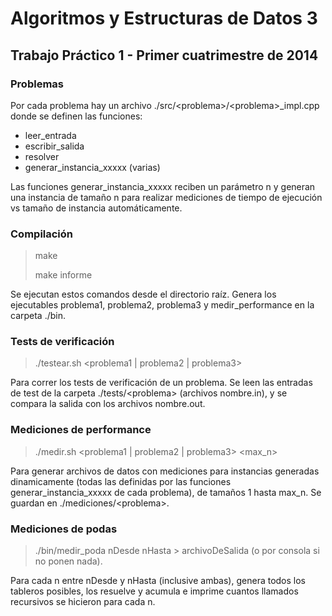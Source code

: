 # Algoritmos y Estructuras de Datos 3
## Trabajo Práctico 1 - Primer cuatrimestre de 2014

### Problemas

Por cada problema hay un archivo ./src/&lt;problema&gt;/&lt;problema&gt;_impl.cpp donde se definen las funciones: 

- leer_entrada
- escribir_salida
- resolver
- generar_instancia_xxxxx (varias)

Las funciones generar_instancia_xxxxx reciben un parámetro n y generan una instancia de tamaño n para realizar mediciones de tiempo de ejecución vs tamaño de instancia automáticamente.

### Compilación
> make
>
> make informe

Se ejecutan estos comandos desde el directorio raíz. Genera los ejecutables problema1, problema2, problema3 y medir_performance en la carpeta ./bin.

### Tests de verificación
> ./testear.sh &lt;problema1 | problema2 | problema3&gt;

Para correr los tests de verificación de un problema. Se leen las entradas de test de la carpeta ./tests/&lt;problema&gt; (archivos nombre.in), y se compara la salida con los archivos nombre.out.

### Mediciones de performance
> ./medir.sh &lt;problema1 | problema2 | problema3&gt; &lt;max_n&gt;

Para generar archivos de datos con mediciones para instancias generadas dinamicamente (todas las definidas por las funciones generar_instancia_xxxxx de cada problema), de tamaños 1 hasta max_n. Se guardan en ./mediciones/&lt;problema&gt;.

### Mediciones de podas
> ./bin/medir_poda nDesde nHasta > archivoDeSalida (o por consola si no ponen nada).

Para cada n entre nDesde y nHasta (inclusive ambas), genera todos los tableros posibles, los resuelve y acumula e imprime cuantos llamados recursivos se hicieron para cada n.